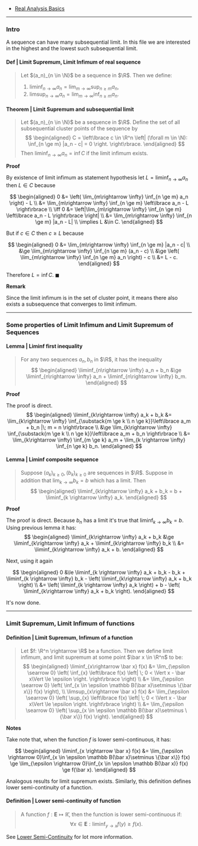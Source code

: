 - [Real Analysis Basics](Real%20Analysis%20Basics.md)


---
### **Intro**

A sequence can have many subsequential limit. 
In this file we are interested in the highest and the lowest such subsequential limit. 

#### **Def | Limit Supremum, Limit Infimum of real sequence**
> Let $(a_n)_{n \in \N}$ be a sequence in $\R$. 
> Then we define: 
> 1. $\liminf_{n\rightarrow \infty} a_n = \lim_{m \rightarrow \infty} \sup_{n \ge m}a_n$, 
> 2. $\limsup_{n\rightarrow \infty} a_n = \lim_{m \rightarrow \infty} \inf_{n \ge m}a_n$. 


#### **Theorem | Limit Supremum and subsequential limit**
> Let $(a_n)_{n \in \N}$ be a sequence in $\R$. 
> Define the set of all subsequential cluster points of the sequence by
> $$
> \begin{aligned}
>     C = \left\lbrace
>         c \in \R^n \left| 
>             (\forall m \in \N): \inf_{n \ge m} |a_n - c| = 0
>         \right.
>     \right\rbrace. 
> \end{aligned}
> $$
> Then $\liminf_{n \rightarrow \infty} a_n = \inf C$ if the limit infimum exists. 

**Proof**

By existence of limit infimum as statement hypothesis let $L = \liminf_{n\rightarrow \infty} a_n$ then $L \in C$ because 

$$
\begin{aligned}
    0 &= \left(
        \lim_{m\rightarrow \infty} \inf_{n \ge m} a_n
    \right) - L
    \\
    &= \lim_{m\rightarrow \infty}  \inf_{n \ge m} \left\lbrace
        a_n - L
    \right\rbrace
    \\
    \iff 
    0 &= 
    \left|\lim_{m\rightarrow \infty}  \inf_{n \ge m} \left\lbrace
        a_n - L
    \right\rbrace
    \right|
    \\
    &= \lim_{m\rightarrow \infty} \inf_{n \ge m} |a_n - L|
    \\
    \implies L &\in C. 
\end{aligned}
$$

But if $c \in C$ then $c \ge L$ because 

$$
\begin{aligned}
    0 &= 
    \lim_{m\rightarrow \infty} \inf_{n \ge m} |a_n - c|
    \\
    &\ge 
    \lim_{m\rightarrow \infty} \inf_{n \ge m} (a_n - c)
    \\
    &\ge 
    \left(
        \lim_{m\rightarrow \infty} \inf_{n \ge m} a_n
    \right) - c
    \\
    &= L - c. 
\end{aligned}
$$

Therefore $L = \inf C$. 
$\blacksquare$

**Remark**

Since the limit infimum is in the set of cluster point, it means there also exists a subsequence that converges to limit infimum. 

---
### **Some properties of Limit Infimum and Limit Supremum of Sequences**

#### **Lemma | Liminf first inequality**
> For any two sequences $a_n, b_n$ in $\R$, it has the inequality 
> $$
> \begin{aligned}
>     \liminf_{n\rightarrow \infty} a_n + b_n &\ge 
>     \liminf_{n\rightarrow \infty} a_n + 
>     \liminf_{n\rightarrow \infty} b_m. 
> \end{aligned}
> $$

**Proof**

The proof is direct. 
$$
\begin{aligned}
    \liminf_{k\rightarrow \infty} a_k + b_k
    &= \lim_{k\rightarrow \infty} \inf_{\substack{m \ge k \\ n \ge k}}\left\lbrace
        a_m + b_n |\; m = n
    \right\rbrace
    \\
    &\ge \lim_{k\rightarrow \infty} \inf_{\substack{m \ge k \\ n \ge k}}\left\lbrace
        a_m + b_n
    \right\rbrace
    \\
    &= \lim_{k\rightarrow \infty} \inf_{m \ge k} a_m + 
    \lim_{k \rightarrow \infty} \inf_{n \ge k} b_n. 
\end{aligned}
$$

#### **Lemma | Liminf composite sequence**
> Suppose $(a_k)_{k \ge 0}, (b_k)_{k \ge 0}$ are sequences in $\R$. 
> Suppose in addition that $\lim_{k\rightarrow \infty} b_k = b$ which has a limit. 
> Then 
> $$
> \begin{aligned}
>     \liminf_{k\rightarrow \infty} a_k + b_k = b + \liminf_{k \rightarrow \infty} a_k. 
> \end{aligned}
> $$

**Proof**

The proof is direct.
Because $b_n$ has a limit it's true that $\liminf_{k \rightarrow \infty} b_k = b$. 
Using previous lemma it has: 
$$
\begin{aligned}
    \liminf_{k\rightarrow \infty} a_k + b_k 
    &\ge \liminf_{k\rightarrow \infty} a_k + \liminf_{k\rightarrow \infty} b_k 
    \\
    &= \liminf_{k\rightarrow \infty} a_k + b. 
\end{aligned}
$$

Next, using it again 

$$
\begin{aligned}
    0 &\le \liminf_{k \rightarrow \infty} a_k + b_k - b_k + 
    \liminf_{k \rightarrow \infty} b_k - \left(
        \liminf_{k\rightarrow \infty} a_k + b_k
    \right)
    \\
    &= 
    \left(
        \liminf_{k \rightarrow \infty} a_k
    \right) + 
    b - \left(
        \liminf_{k\rightarrow \infty} a_k + b_k
    \right). 
\end{aligned}
$$

It's now done. 

---
### **Limit Supremum, Limit Infimum of functions**



#### **Definition | Limit Supremum, Infimum of a function**
> Let $f: \R^n \rightarrow \R$ be a function. 
> Then we define limit infimum, and limit supremum at some point $\bar x \in \R^n$ to be: 
> $$
> \begin{aligned}
>     \liminf_{x\rightarrow \bar x}
>     f(x)
>     &= 
>     \lim_{\epsilon \searrow 0}
>     \left(
>         \inf_{x} 
>         \left\lbrace
>             f(x) \left| \;
>                 0 < \Vert x - \bar x\Vert \le \epsilon
>             \right.
>         \right\rbrace
>     \right)
>     \\
>     &= 
>     \lim_{\epsilon \searrow 0}
>     \left(
>         \inf_{x \in \epsilon \mathbb B(\bar x)\setminus \{\bar x\}} f(x) 
>     \right), 
>     \\
>     \limsup_{x\rightarrow \bar x}
>     f(x)
>     &= 
>     \lim_{\epsilon \searrow 0}
>     \left(
>         \sup_{x} 
>         \left\lbrace
>             f(x) \left| \;
>                 0 < \Vert x - \bar x\Vert \le \epsilon
>             \right.
>         \right\rbrace
>     \right)
>     \\
>     &= \lim_{\epsilon \searrow 0}
>     \left(
>         \sup_{x \in \epsilon \mathbb B(\bar x)\setminus \{\bar x\}} f(x) 
>     \right). 
> \end{aligned}
> $$

**Notes**

Take note that, when the function $f$ is lower semi-continuous, it has: 

$$
\begin{aligned}
    \liminf_{x \rightarrow \bar x} f(x)
    &= 
    \lim_{\epsilon \rightarrow 0}\inf_{x \in \epsilon \mathbb B(\bar x)\setminus \{\bar x\}}
    f(x)
    \ge 
    \lim_{\epsilon \rightarrow 0}\inf_{x \in \epsilon \mathbb B(\bar x)}
    f(x) \ge f(\bar x). 
\end{aligned}
$$

Analogous results for limit supremum exists. 
Similarly, this definition defines lower semi-continuity of a function. 



#### **Definition | Lower semi-continuity of function**
> A function $f: \mathbf{E}\mapsto \mathbb{\bar{R}}$, then the function is lower semi-continuous if: 
> $$
>   \forall x \in \mathbf{E}: \liminf_{y\rightarrow x} f(y)\ge f(x). 
> $$


See [Lower Semi-Continuity](../../AMATH%20516%20Numerical%20Optimizations/Background/Lower%20Semi-Continuity.md) for lot more information. 

